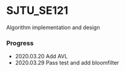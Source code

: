 # SJTU_SE121
Algorithm implementation and design



### Progress

* 2020.03.20	Add AVL
* 2020.03.29  Pass test and add bloomfilter

